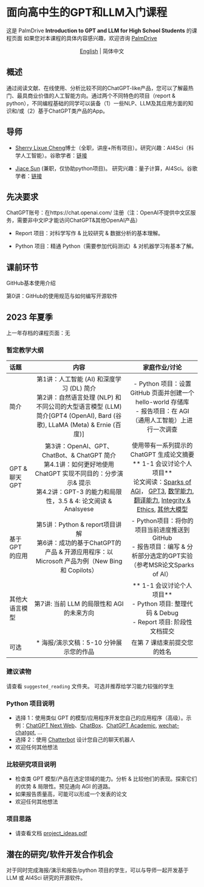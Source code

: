 # 面向高中生的GPT和LLM入门课程
这是 PalmDrive **Introduction to GPT and LLM for High School Students** 的课程页面
如果您对本课程的具体内容感兴趣，欢迎咨询 [PalmDrive](https://palmdrive.cn)

<p align="center"> <a href="README.md">English</a> |  简体中文 </p>

## 概述
通过阅读文献、在线使用、分析比较不同的ChatGPT-like产品，您可以了解最热门、最具商业价值的人工智能方向。通过两个不同特色的项目（report \& python），不同编程基础的同学可以装备（1）一些NLP、LLM及其应用方面的知识和/或（2）基于ChatGPT类产品的App。

## 导师
- [Sherry Lixue Cheng](https://sherrylixuecheng.github.io/)博士（全职，讲座+所有项目）。研究兴趣：AI4Sci（科学人工智能）。谷歌学者：[链接](https://scholar.google.com/citations?hl=en&user=hy_oauIAAAAJ&view_op=list_works)


- [Jiace Sun](https://susyustc.github.io/) (兼职，仅协助python项目)。 研究兴趣：量子计算，AI4Sci。谷歌学者：[链接](https://scholar.google.com/citations?user=Glz95w4AAAAJ&hl=en)


## 先决要求
ChatGPT账号：在https://chat.openai.com/ 注册（注：OpenAI不提供中文区服务，需要非中文IP才能访问ChatGPT\&其他OpenAI产品）

* Report 项目：对科学写作 \& 比较研究 \& 数据分析的基本理解。

* Python 项目：精通 Python（需要参加代码测试）\& 对机器学习有基本了解。

## 课前环节
GitHub基本使用介绍

第0讲：GitHub的使用规范与如何编写开源软件 

## 2023 年夏季
上一年存档的课程页面：无

### 暂定教学大纲
话题 | 内容 | 家庭作业/讨论
:-- | :--: | :--: |
简介 | 第1讲：人工智能 (AI) 和深度学习 (DL) 简介<br>第2讲：自然语言处理 (NLP) 和不同公司的大型语言模型 (LLM) 简介[GPT4 (OpenAI), Bard (谷歌), LLaMA (Meta) \& Ernie (百度)]| - Python 项目：设置 GitHub 页面并创建一个 hello-world 存储库<br> - 报告项目：在 AGI（通用人工智能）上进行一次调查
GPT \& 聊天GPT | 第3讲：OpenAI、GPT、ChatBot、\& ChatGPT 简介<br>第4.1讲：如何更好地使用 ChatGPT 实现不同目的：分步演示\& 提示<br>第4.2讲：GPT-3 的能力和局限性，3.5 \& 4: 论文阅读 \& Analsyese | 使用带有一系列提示的 ChatGPT 生成论文摘要<br>** 1-1 会议讨论个人项目**<br>论文阅读：[Sparks of AGI](https://arxiv.org/abs/2303.12712)， [GPT3](https://arxiv.org/abs/2005.14165), [数学能力](https://arxiv.org/abs/2301.13867), [翻译能力](https://arxiv.org/abs/2301.08745), [Integrity \& Ethics](https://arxiv.org/abs/2212.09292), [其他大模型](https://arxiv.org/abs/2301.04655)
基于 GPT 的应用 | 第5讲：Python \& report项目讲解 <br> 第6讲：成功的基于ChatGPT的产品 \& 开源应用程序：以Microsoft 产品为例（New Bing 和 Copilots）| - Python项目：将你的项目当前进度推送到GitHub<br> - 报告项目：编写 \& 分析部分选定的GPT实验（参考MSR论文Sparks of AI）
其他大语言模型 | 第7讲: 当前 LLM 的局限性和 AGI 的未来方向 | ** 1-1 会议讨论个人项目**<br>- Python 项目: 整理代码 \& Debug<br> - Report 项目: 阶段性文档提交
可选 | * 海报/演示文稿：5-10 分钟展示您的作品 | 在第 7 课结束前提交您的姓名

### 建议读物
请查看 `suggested_reading` 文件夹。 可选并推荐给学习能力较强的学生

### Python 项目说明
- 选择 1：使用类似 GPT 的模型/应用程序开发您自己的应用程序（高级）。示例：[ChatGPT Next Web](https://github.com/Yidadaa/ChatGPT-Next-Web)、[ChatBox](https://github.com/Bin-Huang/chatbox)、[ChatGPT Academic](https//github.com/binary-husky/chatgpt_academic), [wechat-chatgpt](https://github.com/fuergaosi233/wechat-chatgpt), ...
- 选择 2：使用 [Chatterbot](https://github.com/gunthercox/ChatterBot) 设计您自己的聊天机器人
- 欢迎任何其他想法

### 比较研究项目说明
- 检查类 GPT 模型/产品在选定领域的能力。分析 \& 比较他们的表现。探索它们的优势 \& 局限性。预见通向 AGI 的道路。
- 如果报告质量高，可能可以形成一个发表的论文
- 欢迎任何其他想法

### 项目思路
- 请查看文档 [project_ideas.pdf](project_ideas.pdf)

## 潜在的研究/软件开发合作机会

对于同时完成海报/演示和报告/python 项目的学生，可以与导师一起开发基于 LLM 或 AI4Sci 研究的开源软件。


